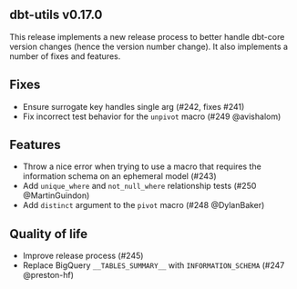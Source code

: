 ## dbt-utils v0.17.0
This release implements a new release process to better handle dbt-core version
changes (hence the version number change). It also implements a number of fixes
and features.

## Fixes
* Ensure surrogate key handles single arg (#242, fixes #241)
* Fix incorrect test behavior for the `unpivot` macro (#249 @avishalom)

## Features
* Throw a nice error when trying to use a macro that requires the information schema on an ephemeral model (#243)
* Add `unique_where` and `not_null_where` relationship tests (#250 @MartinGuindon)
* Add `distinct` argument to the `pivot` macro (#248 @DylanBaker)


## Quality of life
* Improve release process (#245)
* Replace BigQuery `__TABLES_SUMMARY__` with `INFORMATION_SCHEMA` (#247 @preston-hf)

